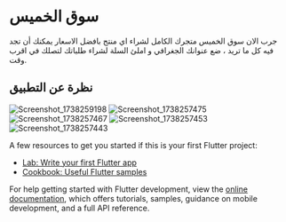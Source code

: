 # سوق الخميس 
جرب الان سوق الخميس متجرك الكامل لشراء اي منتج بافضل الاسعار يمكنك أن تجد فيه كل ما تريد ، ضع عنوانك الجغرافي و املئ السلة لشراء طلباتك لتصلك في اقرب وقت.


## نظرة عن التطبيق

![Screenshot_1738259198](https://github.com/user-attachments/assets/79bc2b79-790c-45e5-9b21-b3f878e200b9)
![Screenshot_1738257475](https://github.com/user-attachments/assets/bf192528-37ce-451b-9880-fdb2c9e0f66d)
![Screenshot_1738257467](https://github.com/user-attachments/assets/8eb76aed-0f9e-4cd9-b2d6-8f881636a18a)
![Screenshot_1738257453](https://github.com/user-attachments/assets/97878b32-99cb-4099-8b4b-6ebcebf00ef4)
![Screenshot_1738257443](https://github.com/user-attachments/assets/0a7134ef-7691-4ccc-baa3-3dd9da4d951b)


A few resources to get you started if this is your first Flutter project:

- [Lab: Write your first Flutter app](https://docs.flutter.dev/get-started/codelab)
- [Cookbook: Useful Flutter samples](https://docs.flutter.dev/cookbook)

For help getting started with Flutter development, view the
[online documentation](https://docs.flutter.dev/), which offers tutorials,
samples, guidance on mobile development, and a full API reference.
